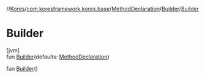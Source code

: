 //[Kores](../../../../index.md)/[com.koresframework.kores.base](../../index.md)/[MethodDeclaration](../index.md)/[Builder](index.md)/[Builder](-builder.md)

# Builder

[jvm]\
fun [Builder](-builder.md)(defaults: [MethodDeclaration](../index.md))

fun [Builder](-builder.md)()
